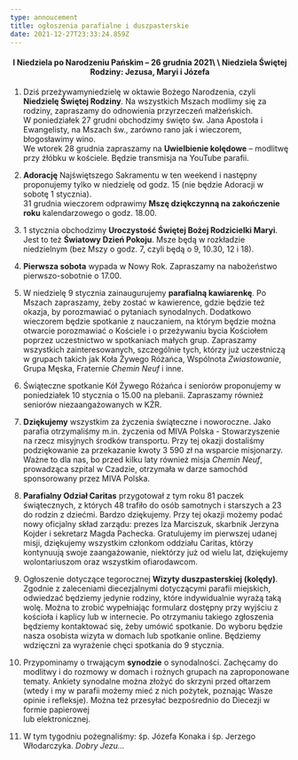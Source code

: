 ```yaml
---
type: annoucement
title: ogłoszenia parafialne i duszpasterskie
date: 2021-12-27T23:33:24.859Z
---
```

<!--StartFragment-->

<h4 style="text-align:center;">I Niedziela po Narodzeniu Pańskim – 26 grudnia 2021\
\
Niedziela Świętej Rodziny: Jezusa, Maryi i Józefa</h4>

1. Dziś przeżywamyniedzielę w oktawie Bożego Narodzenia, czyli **Niedzielę Świętej Rodziny**. Na wszystkich Mszach modlimy się za rodziny, zapraszamy do odnowienia przyrzeczeń małżeńskich.\
W poniedziałek 27 grudni obchodzimy święto św. Jana Apostoła i Ewangelisty, na Mszach św., zarówno rano jak i wieczorem, błogosławimy wino.\
We wtorek 28 grudnia zapraszamy na **Uwielbienie kolędowe** – modlitwę przy żłóbku w kościele. Będzie transmisja na YouTube parafii.

2. **Adorację** Najświętszego Sakramentu w ten weekend i następny proponujemy tylko w niedzielę od godz. 15 (nie będzie Adoracji w sobotę 1 stycznia).\
31 grudnia wieczorem odprawimy **Mszę dziękczynną na zakończenie roku** kalendarzowego o godz. 18.00.

3. 1 stycznia obchodzimy **Uroczystość Świętej Bożej Rodzicielki Maryi**. Jest to też **Światowy Dzień Pokoju**. Msze będą w rozkładzie niedzielnym (bez Mszy o godz. 7, czyli będą o 9, 10.30, 12 i 18).

4. **Pierwsza sobota** wypada w Nowy Rok. Zapraszamy na nabożeństwo pierwszo-sobotnie o 17.00.

5. W niedzielę 9 stycznia zainaugurujemy **parafialną kawiarenkę**. Po Mszach zapraszamy, żeby zostać w kawierence, gdzie będzie też okazja, by porozmawiać o pytaniach synodalnych. Dodatkowo wieczorem będzie spotkanie z nauczaniem, na którym będzie można otwarcie porozmawiać o Kościele i o przeżywaniu bycia Kościołem poprzez uczestnictwo w spotkaniach małych grup. Zapraszamy wszystkich zainteresowanych, szczególnie tych, którzy już uczestniczą w grupach takich jak Koła Żywego Różańca, Wspólnota *Zwiastowanie*, Grupa Męska, Fraternie *Chemin Neuf* i inne.

6. Świąteczne spotkanie Kół Żywego Różańca i seniorów proponujemy w poniedziałek 10 stycznia o 15.00 na plebanii. Zapraszamy również seniorów niezaangażowanych w KŻR.

7. **Dziękujemy** wszystkim za życzenia świąteczne i noworoczne. Jako parafia otrzymaliśmy m.in. życzenia od MIVA Polska - Stowarzyszenie na rzecz misyjnych środków transportu. Przy tej okazji dostaliśmy podziękowanie za przekazanie kwoty 3 590 zł na wsparcie misjonarzy. Ważne to dla nas, bo przed kilku laty również misja *Chemin Neuf*, prowadząca szpital w Czadzie, otrzymała w darze samochód sponsorowany przez MIVA Polska.

8. **Parafialny Odział Caritas** przygotował z tym roku 81 paczek świątecznych, z których 48 trafiło do osób samotnych i starszych a 23 do rodzin z dziećmi. Bardzo dziękujemy. Przy tej okazji możemy podać nowy oficjalny skład zarządu: prezes Iza Marciszuk, skarbnik Jerzyna Kojder i sekretarz Magda Pachecka. Gratulujemy im pierwszej udanej misji, dziękujemy wszystkim członkom oddziału Caritas, którzy kontynuują swoje zaangażowanie, niektórzy już od wielu lat, dziękujemy wolontariuszom oraz wszystkim ofiarodawcom.

9. Ogłoszenie dotyczące tegorocznej **Wizyty duszpasterskiej (kolędy)**. Zgodnie z zaleceniami diecezjalnymi dotyczącymi parafii miejskich, odwiedzać będziemy jedynie rodziny, które indywidualnie wyrażą taką wolę. Można to zrobić wypełniając formularz dostępny przy wyjściu z kościoła i kaplicy lub w internecie. Po otrzymaniu takiego zgłoszenia będziemy kontaktować się, żeby umówić spotkanie. Do wyboru będzie nasza osobista wizyta w domach lub spotkanie online. Będziemy wdzięczni za wyrażenie chęci spotkania do 9 stycznia.

10. Przypominamy o trwającym **synodzie** o synodalności. Zachęcamy do modlitwy i do rozmowy w domach i rożnych grupach na zaproponowane tematy. Ankiety synodalne można złożyć do skrzyni przed ołtarzem (wtedy i my w parafii możemy mieć z nich pożytek, poznając Wasze opinie i refleksje). Można też przesyłać bezpośrednio do Diecezji w formie papierowej\
lub elektronicznej.

11. W tym tygodniu pożegnaliśmy: śp. Józefa Konaka i śp. Jerzego Włodarczyka. *Dobry Jezu…*

<!--EndFragment-->